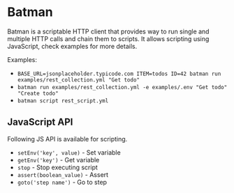 # Batman

Batman is a scriptable HTTP client that provides way to run single and multiple HTTP calls and chain them to scripts. It allows scripting using JavaScript, check examples for more details.

Examples:

* `BASE_URL=jsonplaceholder.typicode.com ITEM=todos ID=42 batman run examples/rest_collection.yml "Get todo"`
* `batman run examples/rest_collection.yml -e examples/.env "Get todo" "Create todo"`
* `batman script rest_script.yml`

## JavaScript API

Following JS API is available for scripting.

* `setEnv('key', value)` - Set variable
* `getEnv('key')` - Get variable
* `stop` - Stop executing script
* `assert(boolean_value)` - Assert
* `goto('step name')` - Go to step
